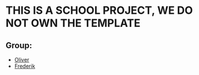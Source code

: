 # THIS IS A SCHOOL PROJECT, WE DO NOT OWN THE TEMPLATE

## Group:
* [Oliver](https://github.com/Voss19)
* [Frederik](https://github.com/hamistolen)
